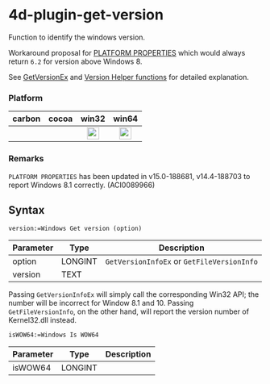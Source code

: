 # 4d-plugin-get-version
Function to identify the windows version.

Workaround proposal for [PLATFORM PROPERTIES](http://doc.4d.com/4Dv15/4D/15/PLATFORM-PROPERTIES.301-2007515.en.html) which would always return ``6.2`` for version above Windows 8.

See [GetVersionEx](https://msdn.microsoft.com/en-us/library/windows/desktop/ms724451(v=vs.85).aspx) and [Version Helper functions](https://msdn.microsoft.com/en-us/library/windows/desktop/dn424972(v=vs.85).aspx) for detailed explanation.

### Platform

| carbon | cocoa | win32 | win64 |
|:------:|:-----:|:---------:|:---------:|
|||<img src="https://cloud.githubusercontent.com/assets/1725068/22371562/1b091f0a-e4db-11e6-8458-8653954a7cce.png" width="24" height="24" />|<img src="https://cloud.githubusercontent.com/assets/1725068/22371562/1b091f0a-e4db-11e6-8458-8653954a7cce.png" width="24" height="24" />|

### Remarks

```PLATFORM PROPERTIES``` has been updated in v15.0-188681, v14.4-188703 to report Windows 8.1 correctly. (ACI0089966)

## Syntax

```
version:=Windows Get version (option)
```

Parameter|Type|Description
------------|------------|----
option|LONGINT|``GetVersionInfoEx`` or ``GetFileVersionInfo``
version|TEXT|

Passing ```GetVersionInfoEx``` will simply call the corresponding Win32 API; the number will be incorrect for Window 8.1 and 10. Passing ```GetFileVersionInfo```, on the other hand, will report the version number of Kernel32.dll instead.

```
isWOW64:=Windows Is WOW64
```

Parameter|Type|Description
------------|------------|----
isWOW64|LONGINT|
